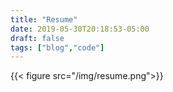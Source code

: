 ```yaml
---
title: "Resume"
date: 2019-05-30T20:18:53-05:00
draft: false
tags: ["blog","code"]
---
```


{{< figure src="/img/resume.png">}}
